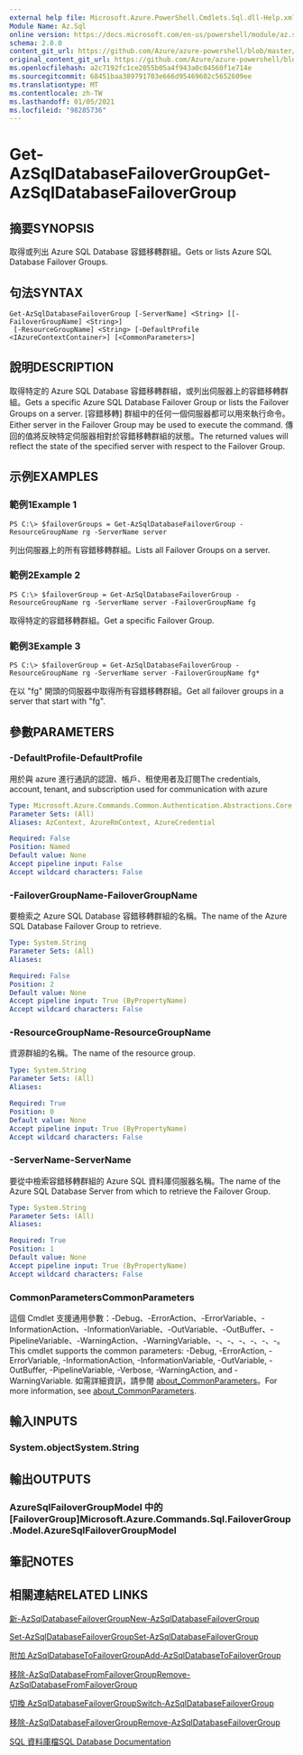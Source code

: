 ```yaml
---
external help file: Microsoft.Azure.PowerShell.Cmdlets.Sql.dll-Help.xml
Module Name: Az.Sql
online version: https://docs.microsoft.com/en-us/powershell/module/az.sql/get-azsqldatabasefailovergroup
schema: 2.0.0
content_git_url: https://github.com/Azure/azure-powershell/blob/master/src/Sql/Sql/help/Get-AzSqlDatabaseFailoverGroup.md
original_content_git_url: https://github.com/Azure/azure-powershell/blob/master/src/Sql/Sql/help/Get-AzSqlDatabaseFailoverGroup.md
ms.openlocfilehash: a2c7192fc1ce2055b05a4f943a0c04560f1e714e
ms.sourcegitcommit: 68451baa389791703e666d95469602c5652609ee
ms.translationtype: MT
ms.contentlocale: zh-TW
ms.lasthandoff: 01/05/2021
ms.locfileid: "98285736"
---
```

# <span data-ttu-id="e4474-101">Get-AzSqlDatabaseFailoverGroup</span><span class="sxs-lookup"><span data-stu-id="e4474-101">Get-AzSqlDatabaseFailoverGroup</span></span>

## <span data-ttu-id="e4474-102">摘要</span><span class="sxs-lookup"><span data-stu-id="e4474-102">SYNOPSIS</span></span>
<span data-ttu-id="e4474-103">取得或列出 Azure SQL Database 容錯移轉群組。</span><span class="sxs-lookup"><span data-stu-id="e4474-103">Gets or lists Azure SQL Database Failover Groups.</span></span>

## <span data-ttu-id="e4474-104">句法</span><span class="sxs-lookup"><span data-stu-id="e4474-104">SYNTAX</span></span>

```
Get-AzSqlDatabaseFailoverGroup [-ServerName] <String> [[-FailoverGroupName] <String>]
 [-ResourceGroupName] <String> [-DefaultProfile <IAzureContextContainer>] [<CommonParameters>]
```

## <span data-ttu-id="e4474-105">說明</span><span class="sxs-lookup"><span data-stu-id="e4474-105">DESCRIPTION</span></span>
<span data-ttu-id="e4474-106">取得特定的 Azure SQL Database 容錯移轉群組，或列出伺服器上的容錯移轉群組。</span><span class="sxs-lookup"><span data-stu-id="e4474-106">Gets a specific Azure SQL Database Failover Group or lists the Failover Groups on a server.</span></span>
<span data-ttu-id="e4474-107">[容錯移轉] 群組中的任何一個伺服器都可以用來執行命令。</span><span class="sxs-lookup"><span data-stu-id="e4474-107">Either server in the Failover Group may be used to execute the command.</span></span> <span data-ttu-id="e4474-108">傳回的值將反映特定伺服器相對於容錯移轉群組的狀態。</span><span class="sxs-lookup"><span data-stu-id="e4474-108">The returned values will reflect the state of the specified server with respect to the Failover Group.</span></span>

## <span data-ttu-id="e4474-109">示例</span><span class="sxs-lookup"><span data-stu-id="e4474-109">EXAMPLES</span></span>

### <span data-ttu-id="e4474-110">範例1</span><span class="sxs-lookup"><span data-stu-id="e4474-110">Example 1</span></span>
```
PS C:\> $failoverGroups = Get-AzSqlDatabaseFailoverGroup -ResourceGroupName rg -ServerName server
```

<span data-ttu-id="e4474-111">列出伺服器上的所有容錯移轉群組。</span><span class="sxs-lookup"><span data-stu-id="e4474-111">Lists all Failover Groups on a server.</span></span>

### <span data-ttu-id="e4474-112">範例2</span><span class="sxs-lookup"><span data-stu-id="e4474-112">Example 2</span></span>
```
PS C:\> $failoverGroup = Get-AzSqlDatabaseFailoverGroup -ResourceGroupName rg -ServerName server -FailoverGroupName fg
```

<span data-ttu-id="e4474-113">取得特定的容錯移轉群組。</span><span class="sxs-lookup"><span data-stu-id="e4474-113">Get a specific Failover Group.</span></span>

### <span data-ttu-id="e4474-114">範例3</span><span class="sxs-lookup"><span data-stu-id="e4474-114">Example 3</span></span>
```
PS C:\> $failoverGroup = Get-AzSqlDatabaseFailoverGroup -ResourceGroupName rg -ServerName server -FailoverGroupName fg*
```

<span data-ttu-id="e4474-115">在以 "fg" 開頭的伺服器中取得所有容錯移轉群組。</span><span class="sxs-lookup"><span data-stu-id="e4474-115">Get all failover groups in a server that start with "fg".</span></span>

## <span data-ttu-id="e4474-116">參數</span><span class="sxs-lookup"><span data-stu-id="e4474-116">PARAMETERS</span></span>

### <span data-ttu-id="e4474-117">-DefaultProfile</span><span class="sxs-lookup"><span data-stu-id="e4474-117">-DefaultProfile</span></span>
<span data-ttu-id="e4474-118">用於與 azure 進行通訊的認證、帳戶、租使用者及訂閱</span><span class="sxs-lookup"><span data-stu-id="e4474-118">The credentials, account, tenant, and subscription used for communication with azure</span></span>

```yaml
Type: Microsoft.Azure.Commands.Common.Authentication.Abstractions.Core.IAzureContextContainer
Parameter Sets: (All)
Aliases: AzContext, AzureRmContext, AzureCredential

Required: False
Position: Named
Default value: None
Accept pipeline input: False
Accept wildcard characters: False
```

### <span data-ttu-id="e4474-119">-FailoverGroupName</span><span class="sxs-lookup"><span data-stu-id="e4474-119">-FailoverGroupName</span></span>
<span data-ttu-id="e4474-120">要檢索之 Azure SQL Database 容錯移轉群組的名稱。</span><span class="sxs-lookup"><span data-stu-id="e4474-120">The name of the Azure SQL Database Failover Group to retrieve.</span></span>

```yaml
Type: System.String
Parameter Sets: (All)
Aliases:

Required: False
Position: 2
Default value: None
Accept pipeline input: True (ByPropertyName)
Accept wildcard characters: False
```

### <span data-ttu-id="e4474-121">-ResourceGroupName</span><span class="sxs-lookup"><span data-stu-id="e4474-121">-ResourceGroupName</span></span>
<span data-ttu-id="e4474-122">資源群組的名稱。</span><span class="sxs-lookup"><span data-stu-id="e4474-122">The name of the resource group.</span></span>

```yaml
Type: System.String
Parameter Sets: (All)
Aliases:

Required: True
Position: 0
Default value: None
Accept pipeline input: True (ByPropertyName)
Accept wildcard characters: False
```

### <span data-ttu-id="e4474-123">-ServerName</span><span class="sxs-lookup"><span data-stu-id="e4474-123">-ServerName</span></span>
<span data-ttu-id="e4474-124">要從中檢索容錯移轉群組的 Azure SQL 資料庫伺服器名稱。</span><span class="sxs-lookup"><span data-stu-id="e4474-124">The name of the Azure SQL Database Server from which to retrieve the Failover Group.</span></span>

```yaml
Type: System.String
Parameter Sets: (All)
Aliases:

Required: True
Position: 1
Default value: None
Accept pipeline input: True (ByPropertyName)
Accept wildcard characters: False
```

### <span data-ttu-id="e4474-125">CommonParameters</span><span class="sxs-lookup"><span data-stu-id="e4474-125">CommonParameters</span></span>
<span data-ttu-id="e4474-126">這個 Cmdlet 支援通用參數：-Debug、-ErrorAction、-ErrorVariable、-InformationAction、-InformationVariable、-OutVariable、-OutBuffer、-PipelineVariable、-WarningAction、-WarningVariable、-、-、-、-、-、-。</span><span class="sxs-lookup"><span data-stu-id="e4474-126">This cmdlet supports the common parameters: -Debug, -ErrorAction, -ErrorVariable, -InformationAction, -InformationVariable, -OutVariable, -OutBuffer, -PipelineVariable, -Verbose, -WarningAction, and -WarningVariable.</span></span> <span data-ttu-id="e4474-127">如需詳細資訊，請參閱 [about_CommonParameters](http://go.microsoft.com/fwlink/?LinkID=113216)。</span><span class="sxs-lookup"><span data-stu-id="e4474-127">For more information, see [about_CommonParameters](http://go.microsoft.com/fwlink/?LinkID=113216).</span></span>

## <span data-ttu-id="e4474-128">輸入</span><span class="sxs-lookup"><span data-stu-id="e4474-128">INPUTS</span></span>

### <span data-ttu-id="e4474-129">System.object</span><span class="sxs-lookup"><span data-stu-id="e4474-129">System.String</span></span>

## <span data-ttu-id="e4474-130">輸出</span><span class="sxs-lookup"><span data-stu-id="e4474-130">OUTPUTS</span></span>

### <span data-ttu-id="e4474-131">AzureSqlFailoverGroupModel 中的 [FailoverGroup]</span><span class="sxs-lookup"><span data-stu-id="e4474-131">Microsoft.Azure.Commands.Sql.FailoverGroup.Model.AzureSqlFailoverGroupModel</span></span>

## <span data-ttu-id="e4474-132">筆記</span><span class="sxs-lookup"><span data-stu-id="e4474-132">NOTES</span></span>

## <span data-ttu-id="e4474-133">相關連結</span><span class="sxs-lookup"><span data-stu-id="e4474-133">RELATED LINKS</span></span>

[<span data-ttu-id="e4474-134">新-AzSqlDatabaseFailoverGroup</span><span class="sxs-lookup"><span data-stu-id="e4474-134">New-AzSqlDatabaseFailoverGroup</span></span>](./New-AzSqlDatabaseFailoverGroup.md)

[<span data-ttu-id="e4474-135">Set-AzSqlDatabaseFailoverGroup</span><span class="sxs-lookup"><span data-stu-id="e4474-135">Set-AzSqlDatabaseFailoverGroup</span></span>](./Set-AzSqlDatabaseFailoverGroup.md)

[<span data-ttu-id="e4474-136">附加 AzSqlDatabaseToFailoverGroup</span><span class="sxs-lookup"><span data-stu-id="e4474-136">Add-AzSqlDatabaseToFailoverGroup</span></span>](./Add-AzSqlDatabaseToFailoverGroup.md)

[<span data-ttu-id="e4474-137">移除-AzSqlDatabaseFromFailoverGroup</span><span class="sxs-lookup"><span data-stu-id="e4474-137">Remove-AzSqlDatabaseFromFailoverGroup</span></span>](./Remove-AzSqlDatabaseFromFailoverGroup.md)

[<span data-ttu-id="e4474-138">切換 AzSqlDatabaseFailoverGroup</span><span class="sxs-lookup"><span data-stu-id="e4474-138">Switch-AzSqlDatabaseFailoverGroup</span></span>](./Switch-AzSqlDatabaseFailoverGroup.md)

[<span data-ttu-id="e4474-139">移除-AzSqlDatabaseFailoverGroup</span><span class="sxs-lookup"><span data-stu-id="e4474-139">Remove-AzSqlDatabaseFailoverGroup</span></span>](./Remove-AzSqlDatabaseFailoverGroup.md)

[<span data-ttu-id="e4474-140">SQL 資料庫檔</span><span class="sxs-lookup"><span data-stu-id="e4474-140">SQL Database Documentation</span></span>](https://docs.microsoft.com/azure/sql-database/)
